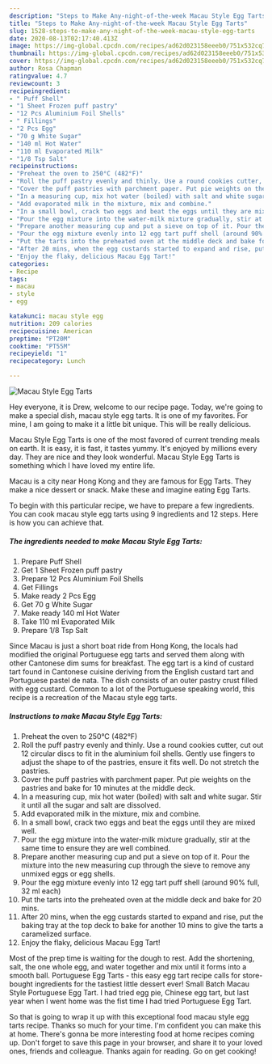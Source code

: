```yaml
---
description: "Steps to Make Any-night-of-the-week Macau Style Egg Tarts"
title: "Steps to Make Any-night-of-the-week Macau Style Egg Tarts"
slug: 1528-steps-to-make-any-night-of-the-week-macau-style-egg-tarts
date: 2020-08-13T02:17:40.413Z
image: https://img-global.cpcdn.com/recipes/ad62d023158eeeb0/751x532cq70/macau-style-egg-tarts-recipe-main-photo.jpg
thumbnail: https://img-global.cpcdn.com/recipes/ad62d023158eeeb0/751x532cq70/macau-style-egg-tarts-recipe-main-photo.jpg
cover: https://img-global.cpcdn.com/recipes/ad62d023158eeeb0/751x532cq70/macau-style-egg-tarts-recipe-main-photo.jpg
author: Rosa Chapman
ratingvalue: 4.7
reviewcount: 3
recipeingredient:
- " Puff Shell"
- "1 Sheet Frozen puff pastry"
- "12 Pcs Aluminium Foil Shells"
- " Fillings"
- "2 Pcs Egg"
- "70 g White Sugar"
- "140 ml Hot Water"
- "110 ml Evaporated Milk"
- "1/8 Tsp Salt"
recipeinstructions:
- "Preheat the oven to 250°C (482°F)"
- "Roll the puff pastry evenly and thinly. Use a round cookies cutter, cut out 12 circular discs to fit in the aluminium foil shells. Gently use fingers to adjust the shape to of the pastries, ensure it fits well. Do not stretch the pastries."
- "Cover the puff pastries with parchment paper. Put pie weights on the pastries and bake for 10 minutes at the middle deck."
- "In a measuring cup, mix hot water (boiled) with salt and white sugar. Stir it until all the sugar and salt are dissolved."
- "Add evaporated milk in the mixture, mix and combine."
- "In a small bowl, crack two eggs and beat the eggs until they are mixed well."
- "Pour the egg mixture into the water-milk mixture gradually, stir at the same time to ensure they are well combined."
- "Prepare another measuring cup and put a sieve on top of it. Pour the mixture into the new measuring cup through the sieve to remove any unmixed eggs or egg shells."
- "Pour the egg mixture evenly into 12 egg tart puff shell (around 90% full, 32 ml each)"
- "Put the tarts into the preheated oven at the middle deck and bake for 20 mins."
- "After 20 mins, when the egg custards started to expand and rise, put the baking tray at the top deck to bake for another 10 mins to give the tarts a caramelized surface."
- "Enjoy the flaky, delicious Macau Egg Tart!"
categories:
- Recipe
tags:
- macau
- style
- egg

katakunci: macau style egg 
nutrition: 209 calories
recipecuisine: American
preptime: "PT20M"
cooktime: "PT55M"
recipeyield: "1"
recipecategory: Lunch

---
```



![Macau Style Egg Tarts](https://img-global.cpcdn.com/recipes/ad62d023158eeeb0/751x532cq70/macau-style-egg-tarts-recipe-main-photo.jpg)

Hey everyone, it is Drew, welcome to our recipe page. Today, we're going to make a special dish, macau style egg tarts. It is one of my favorites. For mine, I am going to make it a little bit unique. This will be really delicious.

Macau Style Egg Tarts is one of the most favored of current trending meals on earth. It is easy, it is fast, it tastes yummy. It's enjoyed by millions every day. They are nice and they look wonderful. Macau Style Egg Tarts is something which I have loved my entire life.

Macau is a city near Hong Kong and they are famous for Egg Tarts. They make a nice dessert or snack. Make these and imagine eating Egg Tarts.


To begin with this particular recipe, we have to prepare a few ingredients. You can cook macau style egg tarts using 9 ingredients and 12 steps. Here is how you can achieve that.

<!--inarticleads1-->

##### The ingredients needed to make Macau Style Egg Tarts:

1. Prepare  Puff Shell
1. Get 1 Sheet Frozen puff pastry
1. Prepare 12 Pcs Aluminium Foil Shells
1. Get  Fillings
1. Make ready 2 Pcs Egg
1. Get 70 g White Sugar
1. Make ready 140 ml Hot Water
1. Take 110 ml Evaporated Milk
1. Prepare 1/8 Tsp Salt


Since Macau is just a short boat ride from Hong Kong, the locals had modified the original Portuguese egg tarts and served them along with other Cantonese dim sums for breakfast. The egg tart is a kind of custard tart found in Cantonese cuisine deriving from the English custard tart and Portuguese pastel de nata. The dish consists of an outer pastry crust filled with egg custard. Common to a lot of the Portuguese speaking world, this recipe is a recreation of the Macau style egg tarts. 

<!--inarticleads2-->

##### Instructions to make Macau Style Egg Tarts:

1. Preheat the oven to 250°C (482°F)
1. Roll the puff pastry evenly and thinly. Use a round cookies cutter, cut out 12 circular discs to fit in the aluminium foil shells. Gently use fingers to adjust the shape to of the pastries, ensure it fits well. Do not stretch the pastries.
1. Cover the puff pastries with parchment paper. Put pie weights on the pastries and bake for 10 minutes at the middle deck.
1. In a measuring cup, mix hot water (boiled) with salt and white sugar. Stir it until all the sugar and salt are dissolved.
1. Add evaporated milk in the mixture, mix and combine.
1. In a small bowl, crack two eggs and beat the eggs until they are mixed well.
1. Pour the egg mixture into the water-milk mixture gradually, stir at the same time to ensure they are well combined.
1. Prepare another measuring cup and put a sieve on top of it. Pour the mixture into the new measuring cup through the sieve to remove any unmixed eggs or egg shells.
1. Pour the egg mixture evenly into 12 egg tart puff shell (around 90% full, 32 ml each)
1. Put the tarts into the preheated oven at the middle deck and bake for 20 mins.
1. After 20 mins, when the egg custards started to expand and rise, put the baking tray at the top deck to bake for another 10 mins to give the tarts a caramelized surface.
1. Enjoy the flaky, delicious Macau Egg Tart!


Most of the prep time is waiting for the dough to rest. Add the shortening, salt, the one whole egg, and water together and mix until it forms into a smooth ball. Portuguese Egg Tarts - this easy egg tart recipe calls for store-bought ingredients for the tastiest little dessert ever! Small Batch Macau Style Portuguese Egg Tart. I had tried egg pie, Chinese egg tart, but last year when I went home was the fist time I had tried Portuguese Egg Tart. 

So that is going to wrap it up with this exceptional food macau style egg tarts recipe. Thanks so much for your time. I'm confident you can make this at home. There's gonna be more interesting food at home recipes coming up. Don't forget to save this page in your browser, and share it to your loved ones, friends and colleague. Thanks again for reading. Go on get cooking!
